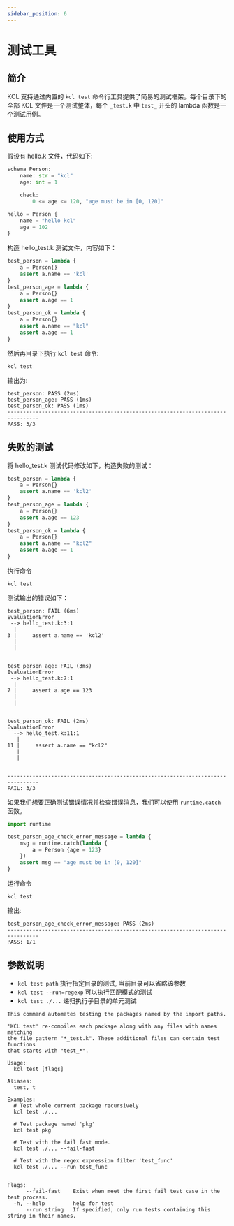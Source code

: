 ```yaml
---
sidebar_position: 6
---
```


# 测试工具

## 简介

KCL 支持通过内置的 `kcl test` 命令行工具提供了简易的测试框架。每个目录下的全部 KCL 文件是一个测试整体，每个 `_test.k` 中 `test_` 开头的 lambda 函数是一个测试用例。

## 使用方式

假设有 hello.k 文件，代码如下:

```python
schema Person:
    name: str = "kcl"
    age: int = 1

    check:
        0 <= age <= 120, "age must be in [0, 120]"

hello = Person {
    name = "hello kcl"
    age = 102
}
```

构造 hello_test.k 测试文件，内容如下：

```python
test_person = lambda {
    a = Person{}
    assert a.name == 'kcl'
}
test_person_age = lambda {
    a = Person{}
    assert a.age == 1
}
test_person_ok = lambda {
    a = Person{}
    assert a.name == "kcl"
    assert a.age == 1
}
```

然后再目录下执行 `kcl test` 命令:

```shell
kcl test
```

输出为:

```shell
test_person: PASS (2ms)
test_person_age: PASS (1ms)
test_person_ok: PASS (1ms)
--------------------------------------------------------------------------------
PASS: 3/3
```

## 失败的测试

将 hello_test.k 测试代码修改如下，构造失败的测试：

```python
test_person = lambda {
    a = Person{}
    assert a.name == 'kcl2'
}
test_person_age = lambda {
    a = Person{}
    assert a.age == 123
}
test_person_ok = lambda {
    a = Person{}
    assert a.name == "kcl2"
    assert a.age == 1
}
```

执行命令

```shell
kcl test
```

测试输出的错误如下：

```shell
test_person: FAIL (6ms)
EvaluationError
 --> hello_test.k:3:1
  |
3 |     assert a.name == 'kcl2'
  |
  |


test_person_age: FAIL (3ms)
EvaluationError
 --> hello_test.k:7:1
  |
7 |     assert a.age == 123
  |
  |


test_person_ok: FAIL (2ms)
EvaluationError
  --> hello_test.k:11:1
   |
11 |     assert a.name == "kcl2"
   |
   |


--------------------------------------------------------------------------------
FAIL: 3/3
```

如果我们想要正确测试错误情况并检查错误消息，我们可以使用 `runtime.catch` 函数。

```python
import runtime

test_person_age_check_error_message = lambda {
    msg = runtime.catch(lambda {
        a = Person {age = 123}
    }) 
    assert msg == "age must be in [0, 120]"
}
```

运行命令

```shell
kcl test
```

输出:

```shell
test_person_age_check_error_message: PASS (2ms)
--------------------------------------------------------------------------------
PASS: 1/1
```

## 参数说明

- `kcl test path` 执行指定目录的测试, 当前目录可以省略该参数
- `kcl test --run=regexp` 可以执行匹配模式的测试
- `kcl test ./...` 递归执行子目录的单元测试

```shell
This command automates testing the packages named by the import paths.

'KCL test' re-compiles each package along with any files with names matching
the file pattern "*_test.k". These additional files can contain test functions
that starts with "test_*".

Usage:
  kcl test [flags]

Aliases:
  test, t

Examples:
  # Test whole current package recursively
  kcl test ./...

  # Test package named 'pkg'
  kcl test pkg

  # Test with the fail fast mode.
  kcl test ./... --fail-fast

  # Test with the regex expression filter 'test_func'
  kcl test ./... --run test_func


Flags:
      --fail-fast    Exist when meet the first fail test case in the test process.
  -h, --help         help for test
      --run string   If specified, only run tests containing this string in their names.
```

